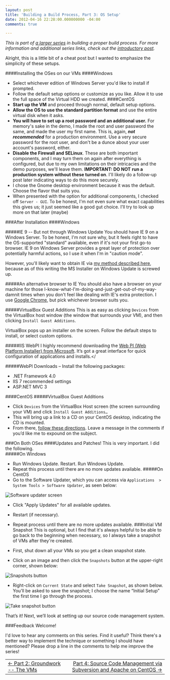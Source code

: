 ```yaml
---
layout: post
title: 'Building a Build Process, Part 3: OS Setup'
date: 2012-04-16 22:28:00.000000000 -04:00
comments: true

---
```

*This is part of [a larger series](http://skwordpresstoghost.azurewebsites.net/search/label/building%20a%20build%20process) in building a proper build process. For more information and additional series links, check out the [introductory post](http://skwordpresstoghost.azurewebsites.net/?p=951).*  

Alright, this is a little bit of a cheat post but I wanted to emphasize the simplicity of these setups. 

####Installing the OSes on our VMs
####Windows
* Select whichever edition of Windows Server you'd like to install if prompted.  
* Follow the default setup options or customize as you like. Allow it to use the full space of the Virtual HDD we created.
####CentOS
* **Start up the VM** and proceed through normal, default setup options.
* **Allow the OS to use the standard partition format** and use the entire virtual disk when it asks.
* **You will have to set up a root password and an additional user.** For memory's sake in the demo, I made the root and user password the same, and made the user my first name. This is, again, ***not recommended*** for a production environment. Use a very secure password for the root user, and don't be a dunce about your user account's password, either.
* **Disable the Firewall and SELinux**. These are both important components, and I may turn them on again after everything is configured, but due to my own limitations on their intricacies and the demo purposes, we'll leave them. **IMPORTANT: DO NOT** **run a production system without these turned on**. I'll likely do a follow-up post later indicating ways to do this more securely.
* I chose the Gnome desktop environment because it was the default. Choose the flavor that suits you. 
* When presented with the option for additional components, I checked off `Server - GUI`. To be honest, I'm not even sure what exact capabilities this gives us; it just seemed like a good gut choice. I'll try to look up more on that later (maybe)

###After Installation
####Windows

#####IE 9 -- But not through Windows Update
You should have IE 9 on a Windows Server. To be honest, I'm not sure why, but it feels right to have the OS-supported "standard" available, even if it's not your first go-to browser. IE 9 on Windows Server provides a great layer of protection over potentially harmful actions, so I use it when I'm in "caution mode". 

However, you'll likely want to obtain IE via [my method described here](http://skwordpresstoghost.azurewebsites.net/?p=651), because as of this writing the MS Installer on Windows Update is screwed up.  

#####An alternative browser to IE
You should also have a browser on your machine for those I-know-what-I'm-doing-and-just-get-out-of-my-way-damnit times when you don't feel like dealing with IE's extra protection. I use [Google Chrome](http://google.com/chrome), but pick whichever browser suits you.  


#####VirtualBox Guest Additions
This is as easy as clicking `Devices` from the VirtualBox host window (the window that surrounds your VM), and then clicking `Install Guest Additions`. 

VirtualBox pops up an installer on the screen. Follow the default steps to install, or select custom options.

#####IIS WebPI
I highly recommend downloading the [Web PI (Web Platform Installer) from Microsoft](http://www.iis.net/webpi). It’s got a great interface for quick configuration of applications and installs.</

#####WebPI Downloads – Install the following packages:
* .NET Framework 4.0  
* IIS 7 recommended settings  
* ASP.NET MVC 3

####CentOS
#####VirtualBox Guest Additions
* Click `Devices` from the VirtualBox Host screen (the screen surrounding your VM) and click `Install Guest Additions…`
* This will bring up a link to a CD on your CentOS desktop, indicating the CD is mounted.
* From there, [follow these directions](https://forums.virtualbox.org/viewtopic.php?t=4960). Leave a message in the comments if you’d like me to expound on the subject.

###On Both OSes
####Updates and Patches!
This is very important. I did the following.  
#####On Windows
* Run Windows Update. Restart. Run Windows Update.  
* Repeat this process until there are no more updates available.
#####On CentOS
* Go to the Software Updater, which you can access via `Applications  > System Tools > Software Updater`, as seen below:

![Software updater screen]({{site.post-images}}/05-CentOS-Updates.png)

* Click "Apply Updates" for all available updates.  
* Restart (if necessary).  
* Repeat process until there are no more updates available.
###Initial VM Snapshot
This is optional, but I find that it's always helpful to be able to go back to the beginning when necessary, so I always take a snapshot of VMs after they're created.  

* First, shut down all your VMs so you get a clean snapshot state.
* Click on an image and then click the `Snapshots` button at the upper-right corner, shown below:

![Snapshots button]({{site.post-images}}/07-252520-252520Details-252520and-252520Snapshots_thumb.png)


* Right-click on `Current State` and select `Take Snapshot`, as shown below. You’ll be asked to save the snapshot; I choose the name “Initial Setup” the first time I go through the process.

![Take snapshot button]({{site.post-images}}/08-252520-252520Take-252520Snapshot_thumb-25255B1-25255D.png)

That’s it! Next, we’ll look at setting up our source code management system.

###Feedback Welcome!

I'd love to hear any comments on this series. Find it useful? Think there's a better way to implement the technique or something I should have mentioned? Please drop a line in the comments to help me improve the series!

<table>
<tr>
<td><div align="left"><a href="http://skwordpresstoghost.azurewebsites.net/?p=661">&larr; Part 2: Groundwork -- The VMs</a></div></td>
<td><div align="right"><a href="http://skwordpresstoghost.azurewebsites.net/?p=631">Part 4: Source Code Management via Subversion and Apache on CentOS &rarr;</a></div></td>
</tr>
</table>

